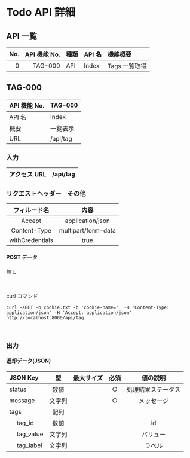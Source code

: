# Todo API 詳細

## API 一覧

| No. | API 機能 No. | 種類 | API 名 | 機能概要      |
| --: | -----------: | :--- | :----- | :------------ |
|   0 |      TAG-000 | API  | Index  | Tags 一覧取得 |

## TAG-000

| API 機能 No. | TAG-000  |
| :----------- | :------- |
| API 名       | Index    |
| 概要         | 一覧表示 |
| URL          | /api/tag |

### 入力

| アクセス URL | /api/tag |
| :----------- | :------- |

### リクエストヘッダー　その他

|  フィルード名   |        内容         |
| :-------------: | :-----------------: |
|     Accept      |  application/json   |
|  Content-Type   | multipart/form-data |
| withCredentials |        true         |

#### POST データ

無し

<br>

curl コマンド

```
curl -XGET -b cookie.txt -b 'cookie-name='  -H 'Content-Type: application/json' -H 'Accept: application/json'  http://localhost:8000/api/tag
```

<br>

### 出力

#### 返却データ(JSON)

| JSON Key         |   型   | 最大サイズ | 必須 |      値の説明      |
| :--------------- | :----: | ---------: | :--: | :----------------: |
| status           |  数値  |            |  ○   | 処理結果ステータス |
| message          | 文字列 |            |  ○   |     メッセージ     |
| tags             |  配列  |            |      |                    |
| &emsp; tag_id    |  数値  |            |      |         id         |
| &emsp; tag_value | 文字列 |            |      |      バリュー      |
| &emsp; tag_label | 文字列 |            |      |       ラベル       |

<br>
<br>
